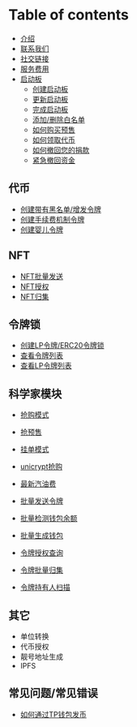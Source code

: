 # Table of contents
* [介绍](README.md)
* [联系我们](zh/contact-us.md)
* [社交链接](zh/social-links.md)
* [服务费用](zh/service-fees.md)
* [启动板](launchpads)
  * [创建启动板](zh/create-launchpad.md)
  * [更新启动板](zh/update-launchpad.md)
  * [完成启动板](zh/finish-launchpad.md)
  * [添加/删除白名单](zh/white-launchpad.md)
  * [如何购买预售](zh/buy-launchpad.md)
  * [如何领取代币](zh/token-launchpad.md)
  * [如何撤回您的捐款](zh/withdraw-launchpad.md)
  * [紧急撤回资金](zh/regret-launchpad.md)
## 代币
  * [创建带有黑名单/增发令牌](zh/create-token.md)
  * [创建手续费机制令牌](zh/create-token2.md)
  * [创建婴儿令牌](zh/create-token3.md)

## NFT
  * [NFT批量发送](zh/nft-multiSender.md)
  * [NFT授权](zh/nft-approval.md)
  * [NFT归集](zh/nft-collection.md)

## 令牌锁
  * [创建LP令牌/ERC20令牌锁](zh/lock-create.md)
  * [查看令牌列表](zh/lock-token.md)
  * [查看LP令牌列表](zh/lock-liquidity.md)

## 科学家模块
  * [抢购模式](zh/panicBuying.md)
  * [抢预售](zh/grabPreSale.md)
  * [挂单模式](zh/commissionOrder.md)
  * [unicrypt抢购](zh/unicrypt.md)

* [最新汽油费](zh/gasPrice.md)
* [批量发送令牌](zh/multiSender.md)
* [批量检测钱包余额](zh/batchCheckBalance.md)
* [批量生成钱包](zh/createWallet.md)
* [令牌授权查询](zh/batch-approve.md)
* [令牌批量归集](zh/batchCollection.md)
* [令牌持有人扫描](zh/tokenHoldScan.md)

## 其它
  * 单位转换
  * 代币授权
  * 靓号地址生成
  * IPFS

## 常见问题/常见错误
  * [如何通过TP钱包发币](zh/tpwallet-createToken.md)

